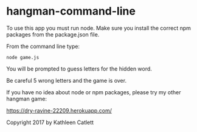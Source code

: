 # hangman-command-line


To use this app you must run node.
Make sure you install the correct npm packages from the package.json file.

From the command line type:

    node game.js
    
    

You will be prompted to guess letters for the hidden word.

Be careful 5 wrong letters and the game is over.

If you have no idea about node or npm packages, please try my other hangman game:

https://dry-ravine-22209.herokuapp.com/


Copyright 2017 by Kathleen Catlett

